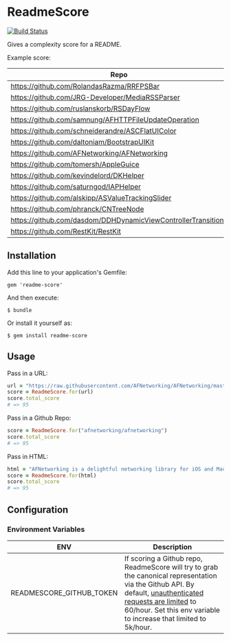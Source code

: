 # ReadmeScore

[![Build Status](https://travis-ci.org/clayallsopp/readme-score.svg)](https://travis-ci.org/clayallsopp/readme-score)

Gives a complexity score for a README.

Example score:

| Repo                                                          | Score |
|---------------------------------------------------------------|-------|
| https://github.com/RolandasRazma/RRFPSBar                     | 16    |
| https://github.com/JRG-Developer/MediaRSSParser               | 35    |
| https://github.com/ruslanskorb/RSDayFlow                      | 35    |
| https://github.com/samnung/AFHTTPFileUpdateOperation          | 31    |
| https://github.com/schneiderandre/ASCFlatUIColor              | 65    |
| https://github.com/daltoniam/BootstrapUIKit                   | 60    |
| https://github.com/AFNetworking/AFNetworking                  | 95    |
| https://github.com/tomersh/AppleGuice                         | 85    |
| https://github.com/kevindelord/DKHelper                       | 25    |
| https://github.com/saturngod/IAPHelper                        | 75    |
| https://github.com/alskipp/ASValueTrackingSlider              | 87    |
| https://github.com/phranck/CNTreeNode                         | 25    |
| https://github.com/dasdom/DDHDynamicViewControllerTransitions | 91    |
| https://github.com/RestKit/RestKit                            | 100   |


## Installation

Add this line to your application's Gemfile:

    gem 'readme-score'

And then execute:

    $ bundle

Or install it yourself as:

    $ gem install readme-score

## Usage

Pass in a URL:

```ruby
url = "https://raw.githubusercontent.com/AFNetworking/AFNetworking/master/README.md"
score = ReadmeScore.for(url)
score.total_score
# => 95
```

Pass in a Github Repo:

```ruby
score = ReadmeScore.for("afnetworking/afnetworking")
score.total_score
# => 95
```

Pass in HTML:

```ruby
html = "AFNetworking is a delightful networking library for iOS and Mac OS X...."
score = ReadmeScore.for(html)
score.total_score
# => 95
```

## Configuration

### Environment Variables

| ENV                                                          | Description |
|---------------------------------------------------------------|-------|
| READMESCORE_GITHUB_TOKEN                     | If scoring a Github repo, ReadmeScore will try to grab the canonical representation via the Github API. By default, [unauthenticated requests are limited](https://developer.github.com/v3/#rate-limiting) to 60/hour. Set this env variable to increase that limited to 5k/hour.    |
